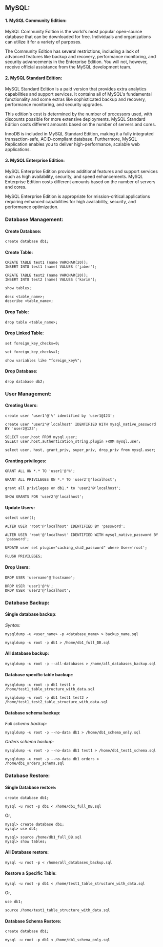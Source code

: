 ## MySQL:


#### 1. MySQL Community Edition: 
MySQL Community Edition is the world's most popular open-source database that can be downloaded for free. Individuals and organizations can utilize it for a variety of purposes.

The Community Edition has several restrictions, including a lack of advanced features like backup and recovery, performance monitoring, and security advancements in the Enterprise Edition. You will not, however, receive official assistance from the MySQL development team. 


#### 2. MySQL Standard Edition:
MySQL Standard Edition is a paid version that provides extra analytics capabilities and support services. It contains all of MySQL's fundamental functionality and some extras like sophisticated backup and recovery, performance monitoring, and security upgrades.

This edition's cost is determined by the number of processors used, with discounts possible for more extensive deployments. MySQL Standard Edition costs different amounts based on the number of servers and cores. 

InnoDB is included in MySQL Standard Edition, making it a fully integrated transaction-safe, ACID-compliant database. Furthermore, MySQL Replication enables you to deliver high-performance, scalable web applications.


#### 3. MySQL Enterprise Edition:
MySQL Enterprise Edition provides additional features and support services such as high availability, security, and speed enhancements. MySQL Enterprise Edition costs different amounts based on the number of servers and cores. 

MySQL Enterprise Edition is appropriate for mission-critical applications requiring enhanced capabilities for high availability, security, and performance optimization. 





### Database Management:

#### Create Database:
```
create database db1;
```


#### Create Table: 
```
CREATE TABLE test1 (name VARCHAR(20));
INSERT INTO test1 (name) VALUES ('jaber');
```

```
CREATE TABLE test2 (name VARCHAR(20));
INSERT INTO test2 (name) VALUES ('karim');
```


```
show tables;

desc <table_name>;
describe <table_name>;
```


#### Drop Table:
```
drop table <table_name>;
```


#### Drop Linked Table:

```
set foreign_key_checks=0;

set foreign_key_checks=1;

show variables like "foreign_key%";
```


#### Drop Database:
```
drop database db2;
```




### User Management: 

#### Creating Users:
```
create user 'user1'@'%' identified by 'user1@123';

create user 'user2'@'localhost' IDENTIFIED WITH mysql_native_password BY 'user2@123';
```


```
SELECT user,host FROM mysql.user;
SELECT user,host,authentication_string,plugin FROM mysql.user;

select user, host, grant_priv, super_priv, drop_priv from mysql.user;
```


#### Granting privileges:
```
GRANT ALL ON *.* TO 'user1'@'%';

GRANT ALL PRIVILEGES ON *.* TO 'user2'@'localhost';

grant all privileges on db1.* to 'user2'@'localhost';

SHOW GRANTS FOR 'user2'@'localhost';
```




#### Update Users:
```
select user();

ALTER USER 'root'@'localhost' IDENTIFIED BY 'password';

ALTER USER 'root'@'localhost' IDENTIFIED WITH mysql_native_password BY 'password';

UPDATE user set plugin="caching_sha2_password" where User='root';

FLUSH PRIVILEGES;
```



#### Drop Users:
```
DROP USER 'username'@'hostname';

DROP USER 'user1'@'%';
DROP USER 'user2'@'localhost';
```





### Database Backup:

#### Single database backup:

_Syntax:_
```
mysqldump -u <user_name> -p <database_name> > backup_name.sql
```


```
mysqldump -u root -p db1 > /home/db1_full_DB.sql
```


#### All database backup:
```
mysqldump -u root -p --all-databases > /home/all_databases_backup.sql
```


#### Database specific table backup::
```
mysqldump -u root -p db1 test1 > /home/test1_table_structure_with_data.sql

mysqldump -u root -p db1 test1 test2 > /home/test1_test2_table_structure_with_data.sql
```



#### Database schema backup:

_Full schema backup:_
```
mysqldump -u root -p --no-data db1 > /home/db1_schema_only.sql
```


_Orders schema backup:_
```
mysqldump -u root -p --no-data db1 test1 > /home/db1_test1_schema.sql

mysqldump -u root -p --no-data db1 orders > /home/db1_orders_schema.sql
```



### Database Restore:

#### Single Database restore:
```
create database db1;

mysql -u root -p db1 < /home/db1_full_DB.sql
```


Or,

```
mysql> create database db1;
mysql> use db1;

mysql> source /home/db1_full_DB.sql
mysql> show tables;
```


#### All Database restore:
```
mysql -u root -p < /home/all_databases_backup.sql
```


#### Restore a Specific Table:
```
mysql -u root -p db1 < /home/test1_table_structure_with_data.sql
```


Or,

```
use db1;

source /home/test1_table_structure_with_data.sql
```


#### Database Schema Restore:
```
create database db1;

mysql -u root -p db1 < /home/db1_schema_only.sql
```








